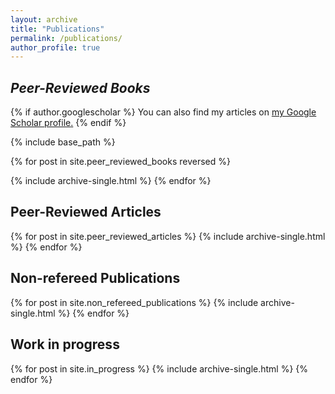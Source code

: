 ```yaml
---
layout: archive
title: "Publications"
permalink: /publications/
author_profile: true
---
```

<h2><i>Peer-Reviewed Books</i></h2>


{% if author.googlescholar %}
  You can also find my articles on <u><a href="{{author.googlescholar}}">my Google Scholar profile</a>.</u>
{% endif %}

{% include base_path %}

{% for post in site.peer_reviewed_books reversed %}
  
  {% include archive-single.html %}
{% endfor %}

<h2>Peer-Reviewed Articles</h2>

{% for post in site.peer_reviewed_articles %}
   {% include archive-single.html %}
{% endfor %}

<h2>Non-refereed Publications</h2>

{% for post in site.non_refereed_publications %}
  {% include archive-single.html %}
{% endfor %}

<h2>Work in progress</h2>

{% for post in site.in_progress %}
  {% include archive-single.html %}
{% endfor %}

<!-- <h2>Book Reviews</h2>
{% for post in site.book_reviews %}
  {% include archive-single.html %}
{% endfor %} -->
